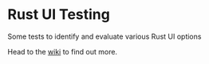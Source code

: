 # Rust UI Testing
Some tests to identify and evaluate various Rust UI options

Head to the [wiki](https://github.com/spooky-soft/ui-testing/wiki) to find out more.
